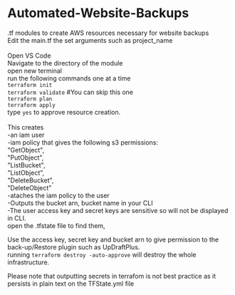 # Automated-Website-Backups
.tf modules to create AWS resources necessary for website backups <br>
Edit the main.tf the set arguments such as project_name <br><br>
Open VS Code<br>
Navigate to the directory of the module<br>
open new terminal<br>
run the following commands one at a time<br>
```terraform init```<br>
```terraform validate``` #You can skip this one<br>
```terraform plan```<br>
```terraform apply```<br>
type ```yes``` to approve resource creation.<br>
<br>
This creates <br>
  -an iam user<br>
  -iam policy that gives the following s3 permissions:<br>
                "GetObject",<br>
                "PutObject",<br>
                "ListBucket",<br>
                "ListObject",<br>
                "DeleteBucket",<br>
                "DeleteObject"<br>
  -ataches the iam policy to the user<br>
  -Outputs the bucket arn, bucket name in your CLI<br>
  -The user access key and secret keys are sensitive so will not be displayed in CLI. <br>
      open the .tfstate file to find them,<br>

Use the access key, secret key and bucket arn to give permission to the back-up/Restore plugin such as UpDraftPlus.<br>
 running ```terraform destroy -auto-approve``` will destroy the whole infrastructure.<br>

 Please note that outputting secrets in terrafom is not best practice as it persists in plain text on the TFState.yml file
